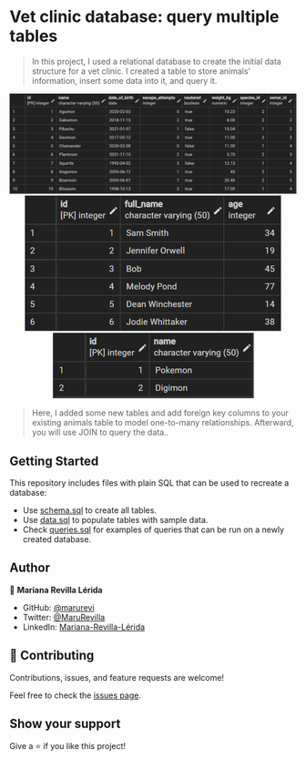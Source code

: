 # Vet clinic database: query multiple tables

> In this project, I used a relational database to create the initial data structure for a vet clinic. I created a table to store animals' information, insert some data into it, and query it.

<div align='center'><img src="./images/3 PR/Table animals.png" alt="table"></div>
<div align='center'><img src="./images/3 PR/Table owners.png" alt="table"></div>
<div align='center'><img src="./images/3 PR/Table species.png" alt="table"></div>

> Here, I added some new tables and add foreign key columns to your existing animals table to model one-to-many relationships. Afterward, you will use JOIN to query the data..

## Getting Started

This repository includes files with plain SQL that can be used to recreate a database:

- Use [schema.sql](./schema.sql) to create all tables.
- Use [data.sql](./data.sql) to populate tables with sample data.
- Check [queries.sql](./queries.sql) for examples of queries that can be run on a newly created database. 

## Author

👤 **Mariana Revilla Lérida**

- GitHub: [@marurevi](https://github.com/marurevi)
- Twitter: [@MaruRevilla](https://twitter.com/MaruRevilla)
- LinkedIn: [Mariana-Revilla-Lérida](https://linkedin.com/in/mariana-revilla-l%C3%A9rida-a12aba143)

## 🤝 Contributing

Contributions, issues, and feature requests are welcome!

Feel free to check the [issues page](../../issues/).

## Show your support

Give a ⭐️ if you like this project!
